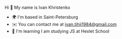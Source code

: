 Hi 👋 My name is Ivan Khristenko

* 🌍  I'm based in Saint-Petersburg
* ✉️  You can contact me at [ivan.tihii1984@gmail.com](mailto:ivan.tihii1984@gmail.com)
* 🧠  I'm learning I am studying JS at Hexlet School

